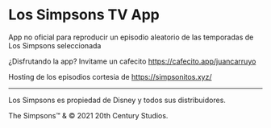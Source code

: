 # Los Simpsons TV App
App no oficial para reproducir un episodio aleatorio de las temporadas de Los Simpsons seleccionada

¿Disfrutando la app? Invitame un cafecito https://cafecito.app/juancarruyo


Hosting de los episodios cortesia de https://simpsonitos.xyz/

_________________________________________________________________________________

Los Simpsons es propiedad de Disney y todos sus distribuidores.

The Simpsons™ & © 2021 20th Century Studios.
